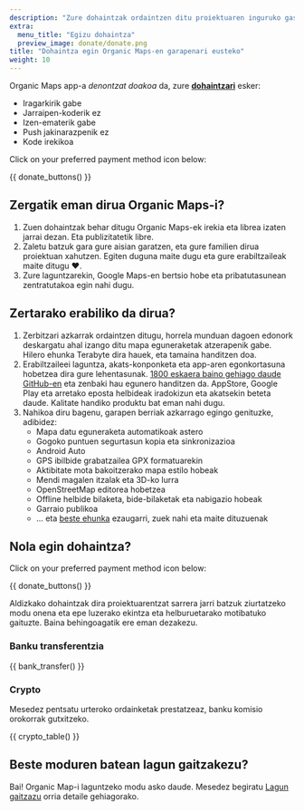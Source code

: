 ```yaml
---
description: "Zure dohaintzak ordaintzen ditu proiektuaren inguruko gastu guztiak eta Organic Maps hobetzen bultzatzen gaitu."
extra:
  menu_title: "Egizu dohaintza"
  preview_image: donate/donate.png
title: "Dohaintza egin Organic Maps-en garapenari eusteko"
weight: 10
---
```


Organic Maps app-a _denontzat doakoa_ da, zure **[dohaintzari][stripe]**
esker:

- Iragarkirik gabe
- Jarraipen-koderik ez
- Izen-ematerik gabe
- Push jakinarazpenik ez
- Kode irekikoa

Click on your preferred payment method icon below:

{{ donate_buttons() }}

## Zergatik eman dirua Organic Maps-i?

1. Zuen dohaintzak behar ditugu Organic Maps-ek irekia eta librea izaten
   jarrai dezan. Eta publizitatetik libre.
2. Zaletu batzuk gara gure aisian garatzen, eta gure familien dirua
   proiektuan xahutzen. Egiten duguna maite dugu eta gure erabiltzaileak
   maite ditugu ❤️.
3. Zure laguntzarekin, Google Maps-en bertsio hobe eta pribatutasunean
   zentratutakoa egin nahi dugu.

## Zertarako erabiliko da dirua?

1. Zerbitzari azkarrak ordaintzen ditugu, horrela munduan dagoen edonork
   deskargatu ahal izango ditu mapa eguneraketak atzerapenik gabe. Hilero
   ehunka Terabyte dira hauek, eta tamaina handitzen doa.
2. Erabiltzaileei laguntza, akats-konponketa eta app-aren egonkortasuna
   hobetzea dira gure lehentasunak. [1800 eskaera baino gehiago daude
   GitHub-en][github issues] eta zenbaki hau egunero handitzen da.
   AppStore, Google Play eta arretako eposta helbideak iradokizun eta
   akatsekin beteta daude. Kalitate handiko produktu bat eman nahi dugu.
3. Nahikoa diru bagenu, garapen berriak azkarrago egingo genituzke,
   adibidez:
   - Mapa datu eguneraketa automatikoak astero
   - Gogoko puntuen segurtasun kopia eta sinkronizazioa
   - Android Auto
   - GPS ibilbide grabatzailea GPX formatuarekin
   - Aktibitate mota bakoitzerako mapa estilo hobeak
   - Mendi magalen itzalak eta 3D-ko lurra
   - OpenStreetMap editorea hobetzea
   - Offline helbide bilaketa, bide-bilaketak eta nabigazio hobeak
   - Garraio publikoa
   - … eta [beste ehunka][github issues] ezaugarri, zuek nahi eta maite
     dituzuenak

## Nola egin dohaintza?

Click on your preferred payment method icon below:

{{ donate_buttons() }}

Aldizkako dohaintzak dira proiektuarentzat sarrera jarri batzuk ziurtatzeko
modu onena eta epe luzerako ekintza eta helburuetarako motibatuko
gaituzte. Baina behingoagatik ere eman dezakezu.

### Banku transferentzia

{{ bank_transfer() }}

### Crypto

Mesedez pentsatu urteroko ordainketak prestatzeaz, banku komisio orokorrak
gutxitzeko.

{{ crypto_table() }}

## Beste moduren batean lagun gaitzakezu?

Bai! Organic Map-i laguntzeko modu asko daude. Mesedez begiratu [Lagun
gaitzazu](@/support-us/index.eu.md) orria detaile gehiagorako.

[stripe]: https://donate.organicmaps.app/ "Stripe bidezko dohaintzak"
[github issues]: https://github.com/organicmaps/organicmaps/issues "GitHub-eko arazoak"
